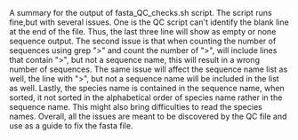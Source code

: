 A summary for the output of fasta_QC_checks.sh script. 
The script runs fine,but with several issues. One is the QC script can't identify the blank line at the end of the file.
Thus, the last three line will show as empty or none sequence output.
The second issue is that when counting the number of sequences using grep ">" and count the number of ">",
will include lines that contain ">", but not a sequence name, this will result in a wrong number of sequences. 
The same issue will affect the sequence name list as well, the line with ">", but not a sequence name will
be included in the list as well. 
Lastly, the species name is contained in the sequence name, when sorted, it not sorted in the alphabetical
order of species name rather in the sequence name. This might also bring difficulties to read the species names. 
Overall, all the issues are meant to be discovered by the QC file and use as a guide to fix the fasta file. 
